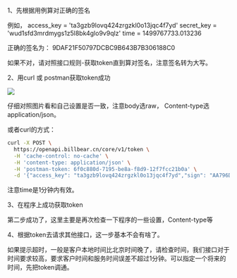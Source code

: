 1、先根据用例算对正确的签名

例如，
access_key = 'ta3gzb9lovq424zrgzkl0o13jqc4f7yd'
secret_key = 'wud1sfd3mrdmygs1z5l8bk4glo9v9qlz'
time = 1499767733.013236

正确的签名为：
9DAF21F50797DCBC9B643B7B306188C0

如果不对，请对照接口规则-获取token直到算对签名，注意签名转为大写。

2、用curl 或 postman获取token成功

![](http://doc.shuabeiapp.com/Public/Uploads/2017-07-11/5964a694e9563.png)

仔细对照图片看和自己设置是否一致，注意body选raw， Content-type选application/json。

或者curl的方式：
```bash
curl -X POST \
  https://openapi.billbear.cn/core/v1/token \
  -H 'cache-control: no-cache' \
  -H 'content-type: application/json' \
  -H 'postman-token: 6f0c880d-7195-be8a-f8d9-12f7fcc21b0a' \
  -d '{"access_key": "ta3gzb9lovq424zrgzkl0o13jqc4f7yd","sign": "AA796D88E1F77575F8DBFD08450E5FAE","time": 1499767090.093686}'
 ```
注意time是1分钟内有效。

3、在程序上成功获取token

第二步成功了，这里主要是再次检查一下程序的一些设置，Content-type等

4、根据token去请求其他接口，这一步基本不会有啥了。

如果提示超时，一般是客户本地时间比北京时间晚了，请检查时间，我们接口对于时间要求较高，要求客户时间和服务时间误差不超过1分钟。可以指定一个将来的时间，先把token调通。

  